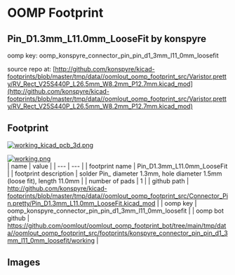 # OOMP Footprint  
## Pin_D1.3mm_L11.0mm_LooseFit  by konspyre  
  
oomp key: oomp_konspyre_connector_pin_pin_d1_3mm_l11_0mm_loosefit  
  
source repo at: [http://github.com/konspyre/kicad-footprints/blob/master/tmp/data//oomlout_oomp_footprint_src/Varistor.pretty/RV_Rect_V25S440P_L26.5mm_W8.2mm_P12.7mm.kicad_mod](http://github.com/konspyre/kicad-footprints/blob/master/tmp/data//oomlout_oomp_footprint_src/Varistor.pretty/RV_Rect_V25S440P_L26.5mm_W8.2mm_P12.7mm.kicad_mod)  
## Footprint  
  
[![working_kicad_pcb_3d.png](working_kicad_pcb_3d_600.png)](working_kicad_pcb_3d.png)  
  
[![working.png](working_600.png)](working.png)  
| name | value | 
| --- | --- | 
| footprint name | Pin_D1.3mm_L11.0mm_LooseFit | 
| footprint description | solder Pin_ diameter 1.3mm, hole diameter 1.5mm (loose fit), length 11.0mm | 
| number of pads | 1 | 
| github path | http://github.com/konspyre/kicad-footprints/blob/master/tmp/data//oomlout_oomp_footprint_src/Connector_Pin.pretty/Pin_D1.3mm_L11.0mm_LooseFit.kicad_mod | 
| oomp key | oomp_konspyre_connector_pin_pin_d1_3mm_l11_0mm_loosefit | 
| oomp bot github | https://github.com/oomlout/oomlout_oomp_footprint_bot/tree/main/tmp/data//oomlout_oomp_footprint_src/footprints/konspyre_connector_pin_pin_d1_3mm_l11_0mm_loosefit/working | 
## Images  
